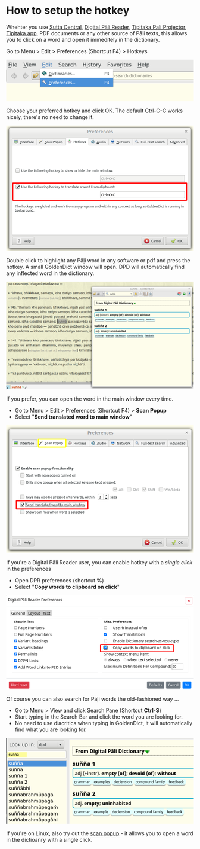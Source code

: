 # How to setup the hotkey

Whehter you use [Sutta Central](https://suttacentral.net/), [Digital Pāli Reader](https://www.digitalpalireader.online/_dprhtml/index.html), [Tipitaka Pali Projector](https://www.microsoft.com/en-us/p/tipitaka-pali-projector/9pkwwvrdvnl4#activetab=pivot:overviewtab), [Tipitaka.app](https://tipitaka.app/), PDF documents or any other source of Pāḷi texts, this allows you to click on a word and open it immeditely in the dictionary. 

Go to Menu > Edit > Preferences (Shortcut F4) > Hotkeys

![preferences](pics/hotkey/preferences.png)

Choose your preferred hotkey and click OK. The default Ctrl-C-C works nicely, there's no need to change it.

![hoteky](pics/hotkey/hoteky.png)

Double click to highlight any Pāḷi word in any software or pdf and press the hotkey. A small GoldenDict window will open. DPD will automatically find any inflected word in the dictionary.

![popupwindow](pics/hotkey/popupwindow.png)

If you prefer, you can open the word in the main window every time. 
- Go to Menu > Edit > Preferences (Shortcut F4) > **Scan Popup** 
- Select "**Send translated word to main window**"

![send to main window](pics/hotkey/send%20to%20main%20window.png)

If you're a Digital Pāli Reader user, you can enable hotkey with a _single click_ in the preferences
- Open DPR preferences (shortcut **%**)
- Select "**Copy words to clipboard on click**"

![dpr clipboard preference](pics/hotkey/dpr%20clipboard%20preference.png)

Of course you can also search for Pāḷi words the old-fashioned way ...

- Go to Menu > View and click Search Pane (Shortcut **Ctrl-S**)
- Start typing in the Search Bar and click the word you are looking for.
- No need to use diacritics when typing in GoldenDict, it will automatically find what you are looking for.

![search](pics/hotkey/search.png)

If you're on Linux, also try out the [scan popup](setup_scan_popup.html) - it allows you to open a word in the dictioanry with a single click.

